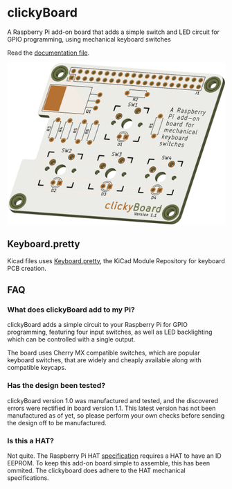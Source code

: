 # clickyBoard
A Raspberry Pi add-on board that adds a simple switch and LED circuit for GPIO programming, using mechanical keyboard switches

Read the [documentation file](Documentation/clickyBoard.pdf).

![clickyBoard PCB render](render.jpg)

## Keyboard.pretty

Kicad files uses [Keyboard.pretty](https://github.com/stormbard/Keyboard.pretty), the KiCad Module Repository for keyboard PCB creation.

## FAQ

### What does clickyBoard add to my Pi?

clickyBoard adds a simple circuit to your Raspberry Pi for GPIO programming, featuring four input switches, as well as LED backlighting which can be controlled with a single output.

The board uses Cherry MX compatible switches, which are popular keyboard switches, that are widely and cheaply available along with compatible keycaps.

### Has the design been tested?

clickyBoard version 1.0 was manufactured and tested, and the discovered errors were rectified in board version 1.1. This latest version has not been manufactured as of yet, so please perform your own checks before sending the design off to be manufactured.

### Is this a HAT?

Not quite. The Raspberry Pi HAT [specification](https://github.com/raspberrypi/hats) requires a HAT to have an ID EEPROM. To keep this add-on board simple to assemble, this has been ommited. The clickyboard does adhere to the HAT mechanical specifications.
